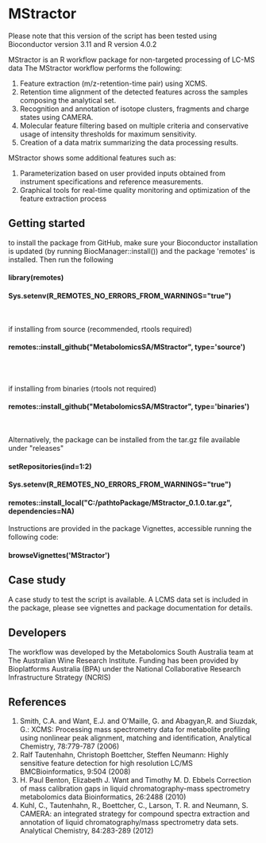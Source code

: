 # MStractor 
Please note that this version of the script has been tested  using Bioconductor version 3.11 and R version 4.0.2

MStractor is an R workflow package for non-targeted processing of LC-MS data 
The MStractor workflow performs the following: 
1. Feature extraction (m/z-retention-time pair) using XCMS. 
2. Retention time alignment of the detected features across the samples composing the analytical set. 
3. Recognition and annotation of isotope clusters, fragments and charge states using CAMERA. 
4. Molecular feature filtering based on multiple criteria and conservative usage of intensity thresholds for maximum sensitivity. 
5. Creation of a data matrix summarizing the data processing results. 

MStractor shows some additional features such as:  
1. Parameterization based on user provided inputs obtained from instrument specifications and reference measurements. 
2. Graphical tools for real-time quality monitoring and optimization of the feature extraction process 
## Getting started 

to install the package from GitHub, make sure your Bioconductor installation is updated (by running BiocManager::install()) and the package
 'remotes' is installed. Then run the  following

#### library(remotes)
#### Sys.setenv(R_REMOTES_NO_ERRORS_FROM_WARNINGS="true")
<br/>

if installing from source (recommended, rtools required)

#### remotes::install_github("MetabolomicsSA/MStractor", type='source')  
<br/> 
<br/>

if installing from binaries (rtools not required)

#### remotes::install_github("MetabolomicsSA/MStractor", type='binaries')  
<br/>


Alternatively, the package can be installed from the tar.gz file available under "releases"

#### setRepositories(ind=1:2)
#### Sys.setenv(R_REMOTES_NO_ERRORS_FROM_WARNINGS="true")
#### remotes::install_local("C:/pathtoPackage/MStractor_0.1.0.tar.gz", dependencies=NA)

Instructions are provided in the package Vignettes, accessible running the following code:

#### browseVignettes('MStractor')

## Case study 
A case study to test the script is available. 
A LCMS data set is included in the package, please see vignettes and package documentation for details.


## Developers 
The workflow was developed by the Metabolomics South Australia team at The Australian Wine Research Institute. 
Funding has been provided by Bioplatforms Australia (BPA) under the National Collaborative Research Infrastructure Strategy (NCRIS) 
## References 
1) Smith, C.A. and Want, E.J. and O'Maille, G. and Abagyan,R. and Siuzdak, G.: XCMS: Processing mass spectrometry data for metabolite profiling using nonlinear peak alignment, matching and identification, Analytical Chemistry, 78:779-787 (2006) 
2) Ralf Tautenhahn, Christoph Boettcher, Steffen Neumann: Highly sensitive feature detection for high resolution LC/MS BMCBioinformatics, 9:504 (2008) 
3) H. Paul Benton, Elizabeth J. Want and Timothy M. D. Ebbels Correction of mass calibration gaps in liquid chromatography-mass spectrometry metabolomics data Bioinformatics, 26:2488 (2010) 
4) Kuhl, C., Tautenhahn, R., Boettcher, C., Larson, T. R. and Neumann, 
S. CAMERA: an integrated strategy for compound spectra extraction and annotation of liquid chromatography/mass spectrometry data sets. Analytical Chemistry, 84:283-289 (2012) 
 
